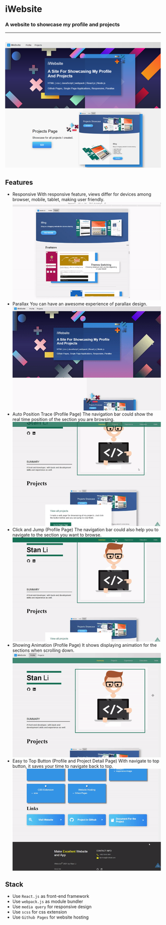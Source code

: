 # iWebsite
### A website to showcase my profile and projects
---

## <center>[![iWebsite](src/assets/file/image/iwebsite-home.png)](https://lipohong.github.io "Live Demo")</center>

## Features
- Responsive 
  With responsive feature, views differ for devices among browser, mobile, tablet, making user friendly. 
  <img src="src/assets/file/image/responsive2.gif" alt="responsive" /> 
- Parallax 
  You can have an awesome experience of parallax design. 
  <img src="src/assets/file/image/parallax.gif" alt="Parallax" /> 
- Auto Position Trace 
  (Profile Page) The navigation bar could show the real time position of the section you are browsing. 
  <img src="src/assets/file/image/autoTracingNavBar.gif" alt="Auto Position Trace" /> 
- Click and Jump 
  (Profile Page) The navigation bar could also help you to navigate to the section you want to browse. 
  <img src="src/assets/file/image/positioningNavBar.gif" alt="Click and Jump" /> 
- Showing Animation 
  (Profile Page) It shows displaying animation for the sections when scrolling down. 
  <img src="src/assets/file/image/animation.gif" alt="Showing Animation" /> 
- Easy to Top Button 
  (Profile and Project Detail Page) With navigate to top button, it saves your time to navigate back to top. 
  <img src="src/assets/file/image/navToTopButton.gif" alt="Easy to Top Button" /> 

## Stack
- Use `React.js` as front-end framework
- Use `webpack.js` as module bundler
- Use `media query` for responsive design
- Use `scss` for css extension
- Use `Github Pages` for website hosting